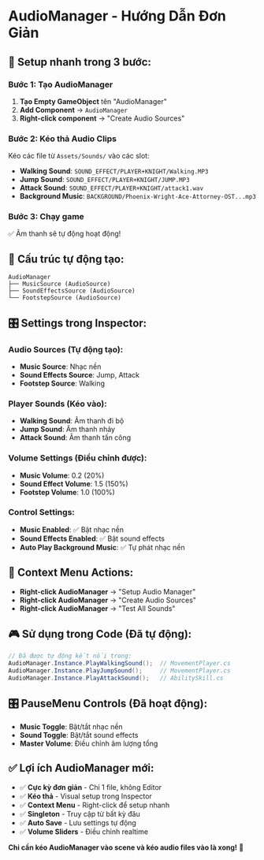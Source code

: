# AudioManager - Hướng Dẫn Đơn Giản

## 🎵 Setup nhanh trong 3 bước:

### Bước 1: Tạo AudioManager
1. **Tạo Empty GameObject** tên "AudioManager"  
2. **Add Component** → `AudioManager`
3. **Right-click component** → "Create Audio Sources"

### Bước 2: Kéo thả Audio Clips
Kéo các file từ `Assets/Sounds/` vào các slot:

- **Walking Sound**: `SOUND_EFFECT/PLAYER+KNIGHT/Walking.MP3`
- **Jump Sound**: `SOUND_EFFECT/PLAYER+KNIGHT/JUMP.MP3`  
- **Attack Sound**: `SOUND_EFFECT/PLAYER+KNIGHT/attack1.wav`
- **Background Music**: `BACKGROUND/Phoenix-Wright-Ace-Attorney-OST...mp3`

### Bước 3: Chạy game
✅ Âm thanh sẽ tự động hoạt động!

## 📁 Cấu trúc tự động tạo:
```
AudioManager
├── MusicSource (AudioSource)
├── SoundEffectsSource (AudioSource)  
└── FootstepSource (AudioSource)
```

## 🎛️ Settings trong Inspector:

### Audio Sources (Tự động tạo):
- **Music Source**: Nhạc nền
- **Sound Effects Source**: Jump, Attack
- **Footstep Source**: Walking

### Player Sounds (Kéo vào):
- **Walking Sound**: Âm thanh đi bộ
- **Jump Sound**: Âm thanh nhảy
- **Attack Sound**: Âm thanh tấn công

### Volume Settings (Điều chỉnh được):
- **Music Volume**: 0.2 (20%)
- **Sound Effect Volume**: 1.5 (150%)
- **Footstep Volume**: 1.0 (100%)

### Control Settings:
- **Music Enabled**: ✅ Bật nhạc nền
- **Sound Effects Enabled**: ✅ Bật sound effects
- **Auto Play Background Music**: ✅ Tự phát nhạc nền

## 🔧 Context Menu Actions:
- **Right-click AudioManager** → "Setup Audio Manager"
- **Right-click AudioManager** → "Create Audio Sources"  
- **Right-click AudioManager** → "Test All Sounds"

## 🎮 Sử dụng trong Code (Đã tự động):
```csharp
// Đã được tự động kết nối trong:
AudioManager.Instance.PlayWalkingSound();  // MovementPlayer.cs
AudioManager.Instance.PlayJumpSound();     // MovementPlayer.cs  
AudioManager.Instance.PlayAttackSound();   // AbilitySkill.cs
```

## 🎛️ PauseMenu Controls (Đã hoạt động):
- **Music Toggle**: Bật/tắt nhạc nền
- **Sound Toggle**: Bật/tắt sound effects
- **Master Volume**: Điều chỉnh âm lượng tổng

## ✅ Lợi ích AudioManager mới:
- ✅ **Cực kỳ đơn giản** - Chỉ 1 file, không Editor
- ✅ **Kéo thả** - Visual setup trong Inspector
- ✅ **Context Menu** - Right-click để setup nhanh
- ✅ **Singleton** - Truy cập từ bất kỳ đâu
- ✅ **Auto Save** - Lưu settings tự động
- ✅ **Volume Sliders** - Điều chỉnh realtime

**Chỉ cần kéo AudioManager vào scene và kéo audio files vào là xong!** 🎯
